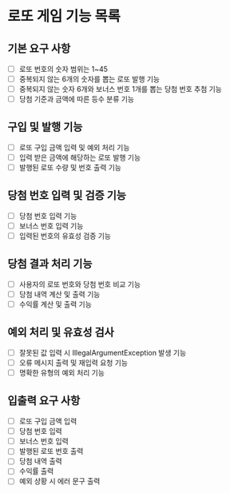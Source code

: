 # 로또 게임 기능 목록

## 기본 요구 사항

- [ ] 로또 번호의 숫자 범위는 1~45
- [ ] 중복되지 않는 6개의 숫자를 뽑는 로또 발행 기능
- [ ] 중복되지 않는 숫자 6개와 보너스 번호 1개를 뽑는 당첨 번호 추첨 기능
- [ ] 당첨 기준과 금액에 따른 등수 분류 기능

## 구입 및 발행 기능

- [ ] 로또 구입 금액 입력 및 예외 처리 기능
- [ ] 입력 받은 금액에 해당하는 로또 발행 기능
- [ ] 발행된 로또 수량 및 번호 출력 기능

## 당첨 번호 입력 및 검증 기능

- [ ] 당첨 번호 입력 기능
- [ ] 보너스 번호 입력 기능
- [ ] 입력된 번호의 유효성 검증 기능

## 당첨 결과 처리 기능

- [ ] 사용자의 로또 번호와 당첨 번호 비교 기능
- [ ] 당첨 내역 계산 및 출력 기능
- [ ] 수익률 계산 및 출력 기능

## 예외 처리 및 유효성 검사

- [ ] 잘못된 값 입력 시 IllegalArgumentException 발생 기능
- [ ] 오류 메시지 출력 및 재입력 요청 기능
- [ ] 명확한 유형의 예외 처리 기능

## 입출력 요구 사항

- [ ] 로또 구입 금액 입력
- [ ] 당첨 번호 입력
- [ ] 보너스 번호 입력
- [ ] 발행된 로또 번호 출력
- [ ] 당첨 내역 출력
- [ ] 수익률 출력
- [ ] 예외 상황 시 에러 문구 출력
